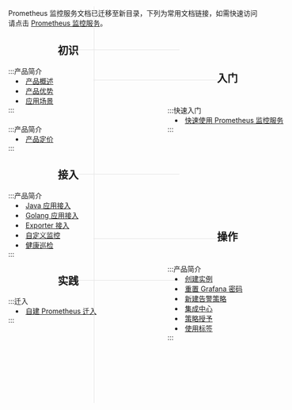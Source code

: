 Prometheus 监控服务文档已迁移至新目录，下列为常用文档链接，如需快速访问请点击 [Prometheus 监控服务](https://cloud.tencent.com/document/product/1416)。
<div>
<style>
.dxsize{width:300px;margin-bottom:20px}
.hh{color:#00A4FF;left:600px;top:50%;font-size:20px}
.li1{position: relative; left:15px;}
.segment:after {
    content: "";
    display: inline-block;
    border-right: 1px solid #e4e4e4;
    width: 0;
		position: absolute;
    left: 401px;
    top: 60.95px;	    
		height: 800px
}
.segment2:after {
    content: "";
    border-top: 1px solid #e4e4e4;
    display: inline-block;
    position: absolute;
    top:15px;
	  width: 204px
}
.segment3:before {
    content: "";
    border-top: 1px solid #e4e4e4;
    display: inline-block;
    position: absolute;
    top:20px;
		left:-250px;
	  width: 250px
}
</style>
<script type="text/javascript">
    $(function () {
        $(".easyui-accordion .panel-header").click();
    })
</script>

<table>
<h2 style="position: relative; left:100px;"  class="segment2"><img class="rno-learning-path-icon" src="https://main.qcloudimg.com/raw/a8ce0e6a692a35724164d759f9bfa5d9/icon-understand.svg" alt="">初识</h2>
<div class="dxsize segment ">
<dx-accordion>
:::产品简介
<li style="position: relative; left:15px;"><a   href="https://cloud.tencent.com/document/product/1416/55769">产品概述</a></li>
<li style="position: relative; left:15px;"><a href="https://cloud.tencent.com/document/product/1416/55770">产品优势</a></li>
 <li style="position: relative; left:15px;"><a href="https://cloud.tencent.com/document/product/1416/55771">应用场景</a></li>
:::
</dx-accordion>
</div>
<div class="dxsize">
<dx-accordion>
:::产品简介
<li style="position: relative; left:15px;"><a href="https://cloud.tencent.com/document/product/1416/55777">产品定价</a></li>
:::
</dx-accordion>
</div>

<h2 style="position: relative; left:100px;"  class="segment2"><img class="rno-learning-path-icon" src="https://main.qcloudimg.com/raw/b8f47345be550bc91985460eb78723bf/icon-develop.svg" alt="">接入</h2>
<div class="dxsize segment">
<dx-accordion>
:::产品简介
<li style="position: relative; left:15px;"><a href="https://cloud.tencent.com/document/product/1416/56030">Java 应用接入</a></li>
<li style="position: relative; left:15px;"><a href="https://cloud.tencent.com/document/product/1416/56033">Golang 应用接入</a></li>
 <li style="position: relative; left:15px;"><a href="https://cloud.tencent.com/document/product/1416/56034">Exporter 接入</a></li>
  <li style="position: relative; left:15px;"><a href="https://cloud.tencent.com/document/product/1416/56027">自定义监控</a></li>
	 <li style="position: relative; left:15px;"><a href="https://cloud.tencent.com/document/product/1416/56551">健康巡检</a></li>
:::
</dx-accordion>
</div>
<h2 style="position: relative; left:100px;"  class="segment2"><img class="rno-learning-path-icon" src="https://main.qcloudimg.com/raw/b8f47345be550bc91985460eb78723bf/icon-develop.svg" alt="">实践</h2>
<div class="dxsize segment">
<dx-accordion>
:::迁入
<li style="position: relative; left:15px;"><a href="https://cloud.tencent.com/document/product/1416/56093">自建 Prometheus 迁入</a></li>
:::
</dx-accordion>
</div>
</table>
<h2 style="position:absolute; left:650px;top:160px"  class="segment3"><img class="rno-learning-path-icon" src="https://main.qcloudimg.com/raw/b2b7a7533e8f1dc7cfc9feb7c324d2f4/icon-practice.svg" alt="">入门</h2>
<div class="dxsize"style="position:absolute; left:550px;top:260px">
<dx-accordion>
:::快速入门
<li style="position: relative; left:15px;"><a href="https://cloud.tencent.com/document/product/1416/55778">快速使用 Prometheus 监控服务</a></li>
:::
</dx-accordion>
</div>
<h2 style="position:absolute; left:650px;top:480px"  class="segment3"><img class="rno-learning-path-icon" src="https://main.qcloudimg.com/raw/b1a5cb6f47635914808c4271683cad69.svg" alt="">操作</h2>
<div class="dxsize"style="position:absolute; left:550px;top:580px">
<dx-accordion>
:::产品简介
<li style="position: relative; left:15px;"><a href="https://cloud.tencent.com/document/product/1416/55982">创建实例</a></li>
<li style="position: relative; left:15px;"><a href="https://cloud.tencent.com/document/product/1416/55987">重置 Grafana 密码</a></li>
 <li style="position: relative; left:15px;"><a href="https://cloud.tencent.com/document/product/1416/56009">新建告警策略</a></li>
  <li style="position: relative; left:15px;"><a href="https://cloud.tencent.com/document/product/1416/55782">集成中心</a></li>
	 <li style="position: relative; left:15px;"><a href="https://cloud.tencent.com/document/product/1416/56022">策略授予</a></li>
	 	 <li style="position: relative; left:15px;"><a href="https://cloud.tencent.com/document/product/1416/56014">使用标签</a></li>
:::
</dx-accordion>
</div>
</div>
</div>
